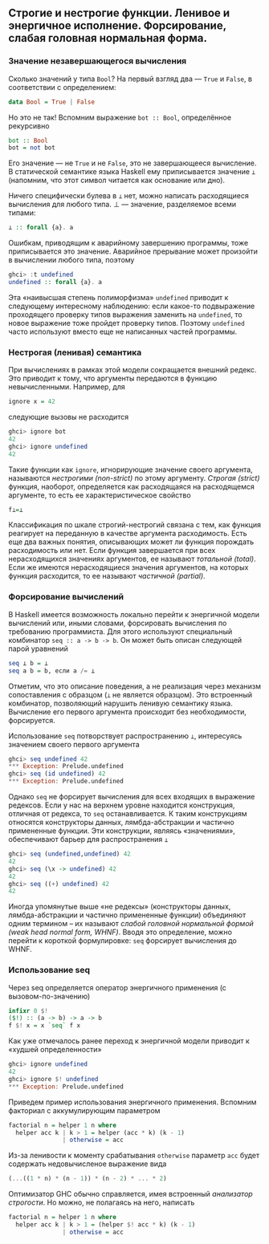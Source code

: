 ## Строгие и нестрогие функции. Ленивое и энергичное исполнение. Форсирование, слабая головная нормальная форма.

### Значение незавершающегося вычисления
Сколько значений у типа `Bool`? На первый взгляд два — `True` и `False`, в соответствии с определением:

```haskell
data Bool = True | False
```

Но это не так! Вспомним выражение `bot :: Bool`, определённое рекурсивно

```haskell
bot :: Bool
bot = not bot
```

Его значение — не `True` и не `False`, это не завершающееся вычисление. В статической семантике языка Haskell ему приписывается значение `⊥` (напомним, что этот символ читается как основание или дно).

Ничего специфически булева в `⊥` нет, можно написать расходящиеся вычисления для любого типа. ⊥ — значение, разделяемое всеми типами:

```haskell
⊥ :: forall {a}. a
```

Ошибкам, приводящим к аварийному завершению программы, тоже приписывается это
значение. Аварийное прерывание может произойти в вычислении любого типа, поэтому

```haskell
ghci> :t undefined
undefined :: forall {a}. a
```

Эта «наивысшая степень полиморфизма» `undefined` приводит к следующему интересному наблюдению: если какое-то подвыражение проходящего проверку типов выражения заменить на `undefined`, то новое выражение тоже пройдет проверку типов. Поэтому `undefined` часто используют вместо еще не написанных частей программы.

### Нестрогая (ленивая) семантика
При вычислениях в рамках этой модели сокращается внешний редекс. Это приводит к тому, что аргументы передаются в функцию невычисленными. Например, для

```haskell
ignore x = 42
```

следующие вызовы не расходится

```haskell
ghci> ignore bot
42
ghci> ignore undefined
42
```

Такие функции как `ignore`, игнорирующие значение своего аргумента, называются _нестрогими (non-strict)_ по этому аргументу. _Строгая (strict)_ функция, наоборот, определяется как расходящаяся на расходящемся аргументе, то есть ее характеристическое свойство

```haskell
f⊥=⊥
```

Классификация по шкале строгий-нестрогий связана с тем, как функция реагирует на переданную в качестве аргумента расходимость. Есть еще два важных понятия, описывающих может ли функция порождать расходимость или нет. Если функция завершается при всех нерасходящихся значениях аргументов, ее называют _тотальной (total)_. Если же имеются нерасходящиеся значения аргументов, на которых функция расходится, то ее называют _частичной (partial)_.

### Форсирование вычислений
В Haskell имеется возможность локально перейти к энергичной модели вычислений или, иными словами, форсировать вычисления по требованию программиста. Для этого используют специальный комбинатор `seq :: a -> b -> b`. Он может быть описан следующей парой уравнений

```haskell
seq ⊥ b = ⊥
seq a b = b, если a /= ⊥
```

Отметим, что это описание поведения, а не реализация через механизм сопоставления с образцом (`⊥` не является образцом). Это встроенный комбинатор, позволяющий нарушить ленивую семантику языка. Вычисление его первого аргумента происходит без необходимости, форсируется.

Использование `seq` потворствует распространению `⊥`, интересуясь значением своего первого аргумента

```haskell
ghci> seq undefined 42
*** Exception: Prelude.undefined
ghci> seq (id undefined) 42
*** Exception: Prelude.undefined
```

Однако `seq` не форсирует вычисления для всех входящих в выражение редексов. Если у нас на верхнем уровне находится конструкция, отличная от редекса, то `seq` останавливается. К таким конструкциям относятся конструкторы данных, лямбда-абстракции и частично примененные функции. Эти конструкции, являясь «значениями», обеспечивают барьер для распространения `⊥`

```haskell
ghci> seq (undefined,undefined) 42
42
ghci> seq (\x -> undefined) 42
42
ghci> seq ((+) undefined) 42
42
```

Иногда упомянутые выше «не редексы» (конструкторы данных, лямбда-абстракции и частично примененные функции) объединяют одним термином – их называют _слабой головной нормальной формой (weak head normal form, WHNF)_. Вводя это определение, можно перейти к короткой формулировке: `seq` форсирует вычисления до WHNF.

### Использование seq
Через seq определяется оператор энергичного применения (с вызовом-по-значению)

```haskell
infixr 0 $!
($!) :: (a -> b) -> a -> b
f $! x = x `seq` f x
```

Как уже отмечалось ранее переход к энергичной модели приводит к «худшей определенности»

```haskell
ghci> ignore undefined
42
ghci> ignore $! undefined
*** Exception: Prelude.undefined
```

Приведем пример использования энергичного применения. Вспомним факториал c аккумулирующим параметром

```haskell
factorial n = helper 1 n where
  helper acc k | k > 1 = helper (acc * k) (k - 1)
               | otherwise = acc
```

Из-за ленивости к моменту срабатывания `otherwise` параметр `acc` будет содержать недовычисленое выражение вида

```haskell
(...((1 * n) * (n - 1)) * (n - 2) * ... * 2)

```

Оптимизатор GHC обычно справляется, имея встроенный _анализатор строгости_. Но
можно, не полагаясь на него, написать

```haskell
factorial n = helper 1 n where
  helper acc k | k > 1 = (helper $! acc * k) (k - 1)
               | otherwise = acc
```
